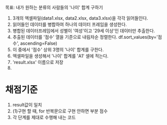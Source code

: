 목표: 내가 원하는 분류의 사람들의 '나이' 합계 구하기
1. 3개의 엑셀파일(data1.xlsx, data2.xlsx, data3.xlsx)을 각각 읽어들인다.
2. 읽어들인 데이터를 병합하여 하나의 데이터 프레임을 생성한다.
3. 병합된 데이터프레임에서 성별이 '여성'이고 '29세 이상'인 데이터만 추출한다.
4. 추출된 데이터를 '점수' 열을 기준으로 내림차순 정렬한다. df.sort_values(by='점수', ascending=False)
5. 이 중에서 '점수' 상위 3명의 '나이' 합계를 구한다.
6. 엑셀파일을 생성해서 '나이' 합계를 'A1' 셀에 적는다.
7. 'result.xlsx' 이름으로 저장
8. 
# 채점기준
1. result값이 일치
2. (1)구현 할 때, for 반복문으로 구현 안하면 부분 점수
3. 각 단계를 제대로 수행해 내는 코드
